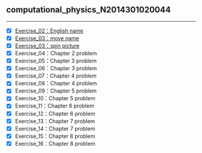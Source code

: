 ## computational_physics_N2014301020044 
---
- [x] [Exercise_02：English name](https://github.com/nasulong/computational_physics_N2014301020044/blob/master/exercise2.py)
- [x] [Exercise_03：move name](https://github.com/nasulong/computational_physics_N2014301020044/blob/master/exercise3/exercise3(01)-move%20name.py)
- [x] [Exercise_03：spin picture](https://github.com/nasulong/computational_physics_N2014301020044/blob/master/exercise3/exercise3(02)-move%20name.py)
- [x] Exercise_04：Chapter 2 problem
- [x] Exercise_05：Chapter 3 problem
- [x] Exercise_06：Chapter 3 problem
- [x] Exercise_07：Chapter 4 problem
- [x] Exercise_08：Chapter 4 problem
- [x] Exercise_09：Chapter 5 problem
- [x] Exercise_10：Chapter 5 problem
- [x] Exercise_11：Chapter 6 problem
- [x] Exercise_12：Chapter 6 problem
- [x] Exercise_13：Chapter 7 problem
- [x] Exercise_14：Chapter 7 problem
- [x] Exercise_15：Chapter 8 problem
- [x] Exercise_16：Chapter 8 problem
